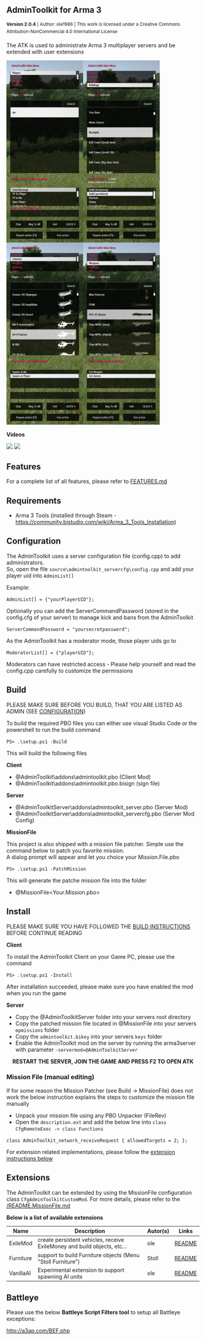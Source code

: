 ## AdminToolkit for Arma 3
<sup>**Version 2.0.4** | Author: ole1986 | This work is licensed under a Creative Commons Attribution-NonCommercial 4.0 International License</sup>

The ATK is used to administrate Arma 3 multiplayer servers and be extended with user extensions

<img src="images/a3-atk-players.png" align="left" width="200" title="Manage players">
<img src="images/a3-atk-buildings.png" align="left" width="200" title="Manage Buildings">
<img src="images/a3-atk-vehicles.png" align="left" width="200" title="Spawn vehicles">
<img src="images/a3-atk-weapons.png" width="200" title="...and Weapons">

**Videos**

<a href="https://www.youtube.com/watch?v=pMwK2d-1Fqg" target="_blank"><img src="http://img.youtube.com/vi/pMwK2d-1Fqg/0.jpg" width="410" /></a>
<a href="https://youtu.be/2yfdqvhU5A0" target="_blank"><img src="http://img.youtube.com/vi/2yfdqvhU5A0/0.jpg" width="410" /></a>

## Features

For a complete list of all features, please refer to <a href="FEATURES.md">FEATURES.md<a>

## Requirements

* Arma 3 Tools (installed through Steam - https://community.bistudio.com/wiki/Arma_3_Tools_Installation)

## Configuration

The AdminToolkit uses a server configuration file (config.cpp) to add administrators.<br />
So, open the file `source\admintoolkit_servercfg\config.cpp` and add your player uid into `AdminList[]`

Example:

```
AdminList[] = {"yourPlayerUID"};
```

Optionally you can add the ServerCommandPassword (stored in the config.cfg of your server) to manage kick and bans from the AdminToolkit

```
ServerCommandPassword = "yoursecretpassword";
```

As the AdminToolkit has a moderator mode, those player uids go to

```
ModeratorList[] = {"playerUID"};
```

Moderators can have restricted access - Please help yourself and read the config.cpp carefully to customize the permissions

## Build

PLEASE MAKE SURE BEFORE YOU BUILD, THAT YOU ARE LISTED AS ADMIN (SEE <a href="#configuration">CONFIGURATION</a>)

To build the required PBO files you can either use visual Studio Code or the powershell to run the build command

```
PS> .\setup.ps1 -Build
```

This will build the following files 

**Client**

* @AdminToolkit\addons\admintoolkit.pbo (Client Mod)
* @AdminToolkit\addons\admintoolkit.pbo.bisign (sign file)

**Server**

* @AdminToolkitServer\addons\admintoolkit_server.pbo (Server Mod)
* @AdminToolkitServer\addons\admintoolkit_servercfg.pbo (Server Mod Config)

**MissionFile**

This project is also shipped with a mission file patcher. Simple use the command below to patch you favorite mission.<br />
A dialog prompt will appear and let you choice your Mission.File.pbo

```
PS> .\setup.ps1 -PatchMission
```

This will generate the patche mission file into the folder

* @MissionFile\<Your.Mission.pbo>

## Install

PLEASE MAKE SURE YOU HAVE FOLLOWED THE <a href="#build">BUILD INSTRUCTIONS</a> BEFORE CONTINUE READING

**Client**

To install the AdminToolkit Client on your Game PC, please use the command<br />

```
PS> .\setup.ps1 -Install
```

After installation succeeded, please make sure you have enabled the mod when you run the game

**Server**

* Copy the @AdminToolkitServer folder into your servers root directory
* Copy the patched mission file located in @MissionFile into your servers `mpmissions` folder
* Copy the `admintoolkit.bikey` into your servers `keys` folder
* Enable the AdminToolkit mod on the server by running the arma3server with parameter `-servermod=@AdminToolkitServer`

<p align="center"><strong>RESTART THE SERVER, JOIN THE GAME AND PRESS F2 TO OPEN ATK</strong></p>

### Mission File (manual editing)

If for some reason the Mission Patcher (see Build -> MissionFile) does not work the below instruction explains the steps to customize the mission file manually

* Unpack your mission file using any PBO Unpacker (FileRev)
* Open the `description.ext` and add the below line into `class CfgRemoteExec -> class Functions`

```
class AdminToolkit_network_receiveRequest { allowedTargets = 2; };
```

For extension related implementations, please follow the <a href="#extensions">extension instructions below</a>

## Extensions

The AdminToolkit can be extended by using the MissionFile configuration class `CfgAdminToolkitCustomMod`.
For more details, please refer to the <a href="README.MissionFile.md">/README.MissionFile.md</a>

**Below is a list of available extensions**

| Name       | Description                                                                  | Autor(s)  | Links                                           
| ---------- | ---------------------------------------------------------------------------- | --------- | --- 
| ExileMod   | create persistent vehicles, receive ExileMoney and build objects, etc...     | ole       | <a href="source/mission_file/atk/README.ExileMod.md">README</a>
| Furniture  | support to build Furniture objects (Menu "Stoll Furniture")                  | Stoll     | <a href="source/mission_file/atk/README.Furniture.md">README</a>
| VanillaAI  | Experimental extension to support spawning AI units                          | ole       | <a href="source/mission_file/atk/README.VanillaAI.md">README</a>

## Battleye

Please use the below **Battleye Script Filters tool** to setup all Battleye exceptions:

http://a3ap.com/BEF.php
